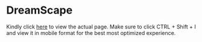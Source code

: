 # DreamScape

Kindly click [here](https://kdhawan2000.github.io/DreamScape/views/index.html) to view the actual page. 
Make sure to click CTRL + Shift + I and view it in mobile format for the best most optimized experience.
